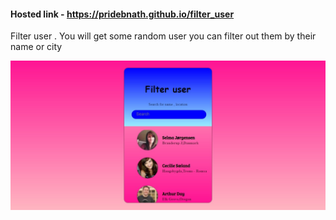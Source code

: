 #### Hosted link - https://pridebnath.github.io/filter_user

Filter user . You will get some random user you can filter out them by their name or city


<a href="https://pridebnath.github.io/filter_user"><img src ="images/filter_user.png" />
</a>
